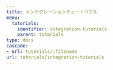 ```yaml
---
title: インテグレーションチュートリアル
menu:
  tutorials:
    identifier: integration-tutorials
    parent: tutorials
type: docs
cascade:
- url: tutorials/:filename
url: tutorials/integration-tutorials
---
```


